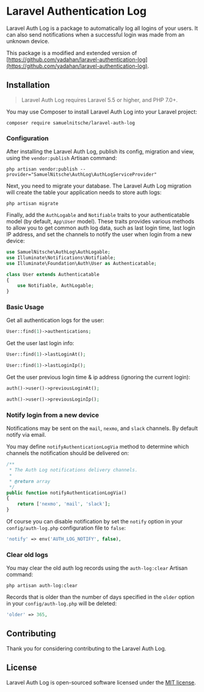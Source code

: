 # Laravel Authentication Log

Laravel Auth Log is a package to automatically log all logins of your users. It can also send notifications when a successful login was made from an unknown device.

This package is a modified and extended version of [https://github.com/yadahan/laravel-authentication-log](https://github.com/yadahan/laravel-authentication-log). 

## Installation

> Laravel Auth Log requires Laravel 5.5 or higher, and PHP 7.0+.

You may use Composer to install Laravel Auth Log into your Laravel project:

    composer require samuelnitsche/laravel-auth-log

### Configuration

After installing the Laravel Auth Log, publish its config, migration and view, using the `vendor:publish` Artisan command:

    php artisan vendor:publish --provider="SamuelNitsche\AuthLog\AuthLogServiceProvider"

Next, you need to migrate your database. The Laravel Auth Log migration will create the table your application needs to store auth logs:

    php artisan migrate

Finally, add the `AuthLogable` and `Notifiable` traits to your authenticatable model (by default, `App\User` model). These traits provides various methods to allow you to get common auth log data, such as last login time, last login IP address, and set the channels to notify the user when login from a new device:

```php
use SamuelNitsche\AuthLog\AuthLogable;
use Illuminate\Notifications\Notifiable;
use Illuminate\Foundation\Auth\User as Authenticatable;

class User extends Authenticatable
{
    use Notifiable, AuthLogable;
}
```

### Basic Usage

Get all authentication logs for the user:

```php
User::find(1)->authentications;
```

Get the user last login info:

```php
User::find(1)->lastLoginAt();

User::find(1)->lastLoginIp();
```

Get the user previous login time & ip address (ignoring the current login):

```php
auth()->user()->previousLoginAt();

auth()->user()->previousLoginIp();
```

### Notify login from a new device

Notifications may be sent on the `mail`, `nexmo`, and `slack` channels. By default notify via email.

You may define `notifyAuthenticationLogVia` method to determine which channels the notification should be delivered on:

```php
/**
 * The Auth Log notifications delivery channels.
 *
 * @return array
 */
public function notifyAuthenticationLogVia()
{
    return ['nexmo', 'mail', 'slack'];
}
```

Of course you can disable notification by set the `notify` option in your `config/auth-log.php` configuration file to `false`:

```php
'notify' => env('AUTH_LOG_NOTIFY', false),
```

### Clear old logs

You may clear the old auth log records using the `auth-log:clear` Artisan command:

    php artisan auth-log:clear

Records that is older than the number of days specified in the `older` option in your `config/auth-log.php` will be deleted:

```php
'older' => 365,
```

## Contributing

Thank you for considering contributing to the Laravel Auth Log.

## License

Laravel Auth Log is open-sourced software licensed under the [MIT license](http://opensource.org/licenses/MIT).
